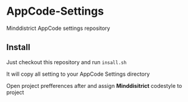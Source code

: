 AppCode-Settings
================

Minddistrict AppCode settings repository

## Install 
Just checkout this repository and run ```insall.sh```

It will copy all setting to your AppCode Settings directory

Open project prefferences after and assign **Minddisitrict** codestyle to project